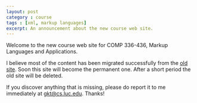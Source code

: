 ```yaml
---
layout: post
category : course
tags : [xml, markup languages]
excerpt: An announcement about the new course web site.
---
```


Welcome to the new course web site for COMP 336-436, Markup Languages and
Applications.

I believe most of the content has been migrated successfully from the
[old site](http://markup.etl.luc.edu). Soon this site will become the
permanent one. After a short period the old site will be deleted.

If you discover anything that is missing, please do report it to me immediately
at [gkt@cs.luc.edu](mailto:gkt@cs.luc.edu). Thanks!
